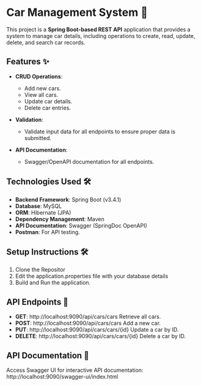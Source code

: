 # Car Management System 🚗

This project is a **Spring Boot-based REST API** application that provides a system to manage car details, including operations to create, read, update, delete, and search car records.

## Features ✨
- **CRUD Operations**:
  - Add new cars.
  - View all cars.
  - Update car details.
  - Delete car entries.
    
- **Validation**:
  - Validate input data for all endpoints to ensure proper data is submitted.

- **API Documentation**:
  - Swagger/OpenAPI documentation for all endpoints.
 
## Technologies Used 🛠️
- **Backend Framework**: Spring Boot (v3.4.1)
- **Database**: MySQL
- **ORM**: Hibernate (JPA)
- **Dependency Management**: Maven
- **API Documentation**: Swagger (SpringDoc OpenAPI)
- **Postman**: For API testing.

## Setup Instructions 🛠️

1. Clone the Repositor
2. Edit the application.properties file with your database details
3. Build and Run the application.

## API Endpoints 📖

- **GET**:     	http://localhost:9090/api/cars/cars	Retrieve all cars.
- **POST**:     http://localhost:9090/api/cars/cars	Add a new car.
- **PUT**:  	  http://localhost:9090/api/cars/cars/{id}	Update a car by ID.
- **DELETE**: 	http://localhost:9090/api/cars/cars/{id}	Delete a car by ID.

## API Documentation 📄
Access Swagger UI for interactive API documentation:
http://localhost:9090/swagger-ui/index.html

